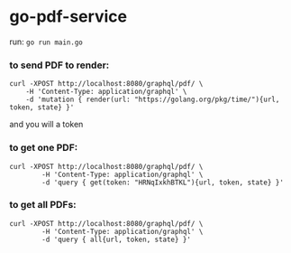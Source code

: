 # go-pdf-service

run: `go run main.go`


### to send PDF to render:

```
curl -XPOST http://localhost:8080/graphql/pdf/ \
	-H 'Content-Type: application/graphql' \
	-d 'mutation { render(url: "https://golang.org/pkg/time/"){url, token, state} }'
```
and you will a token

### to get one PDF:

```
curl -XPOST http://localhost:8080/graphql/pdf/ \
		-H 'Content-Type: application/graphql' \
		-d 'query { get(token: "HRNqIxkhBTKL"){url, token, state} }'
```

### to get all PDFs:

```
curl -XPOST http://localhost:8080/graphql/pdf/ \
		-H 'Content-Type: application/graphql' \
		-d 'query { all{url, token, state} }'
```